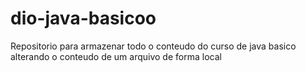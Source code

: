 # dio-java-basicoo
Repositorio para armazenar todo o conteudo do curso de java basico
alterando o conteudo de um arquivo de forma local 
